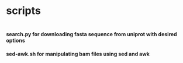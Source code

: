 # scripts
#
#### search.py for downloading fasta sequence from uniprot with desired options
#### sed-awk.sh for manipulating bam files using sed and awk
